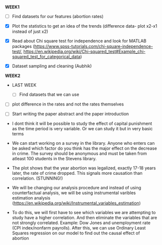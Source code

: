 **WEEK1**
- [ ] Find datasets for our features (abortion rates)
- [x] Plot the statistics to get an idea of the trends (difference data- plot x2-x1 instead of just x2)
- [x] Read about Chi square test for independence and look for MATLAB packages (https://www.spss-tutorials.com/chi-square-independence-test/, https://en.wikipedia.org/wiki/Chi-squared_test#Example_chi-squared_test_for_categorical_data)
- [x] Dataset sampling and cleaning (Aubhik)


**WEEK2**
- LAST WEEK
  - [ ] Find datasets that we can use
  
    
- [ ] plot difference in the rates and not the rates themselves
- [ ] Start writing the paper abstract and the paper introduction


- I dont think it will be possible to study the effect of capital punishment as the time period is very variable. Or we can study it but in very basic terms
- We can start working on a survey in the library. Anyone who enters can be asked which factor do you think has the major effect on the decrease in crime. The survey should be anonymous and must be taken from atleast 100 students in the Stevens library.
- The plot shows that the year abortion was legalized, exactly 17-18 years later, the rate of crime dropped. This signals more causation than correlation. (STUNNING!)

- We will be changing our analysis procedure and instead of using counterfactual analysis, we will be using instrumental varibles estimation analysis (https://en.wikipedia.org/wiki/Instrumental_variables_estimation)

- To do this, we will first have to see which variables we are attempting to study have a higher correlation. And then eliminate the variables that are not strongly correlated. Example: Dow Jones and unemployment rate (CPI index/nonfarm payrolls). After this, we can use Ordinary Least Squares regression on our model to find out the causal effect of abortion


